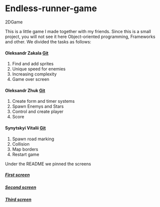 # Endless-runner-game
2DGame

 This is a little game I made together with my friends.
 Since this is a small project, you will not see it here Object-oriented programming, Frameworks and other.
 We divided the tasks as follows:

#### Oleksandr Zakala [Git](https://github.com/Rovikido)
1. Find and add sprites
2. Unique speed for enemies
3. Increasing complexity
4. Game over screen
#### Oleksandr Zhuk [Git](https://github.com/SashaBeetle)
1. Create form and timer systems
2. Spawn Enemys and Stars
3. Control and create player
4. Score
#### Synytskyi Vitalii [Git](https://github.com/VitaliySynytskyi)
1. Spawn road marking
2. Collision
3. Map borders
4. Restart game

Under the README we pinned the screens
##### [First screen](https://www.dropbox.com/s/fpuid6yv6f4n7e3/Screenshot_11.png?dl=0)
##### [Second screen](https://www.dropbox.com/s/45esbpmc2swm5jh/Screenshot_13.png?dl=0)
##### [Third screen](https://www.dropbox.com/s/j53bnqwvi5zbgh5/Screenshot_12.png?dl=0)
